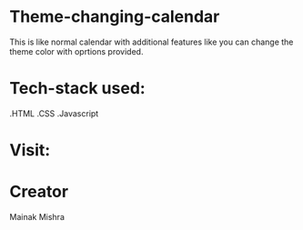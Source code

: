 # Theme-changing-calendar
This is like normal calendar with additional features like you can change the theme color with oprtions provided.
# Tech-stack used:
.HTML
.CSS
.Javascript
# Visit:
# Creator
Mainak Mishra

